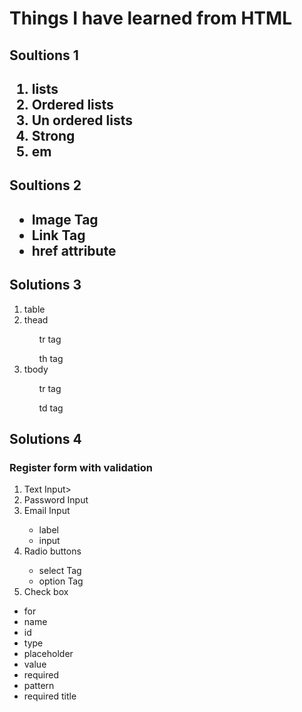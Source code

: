 <h1> Things I have learned from HTML</h1>

<h2>Soultions 1 <h2>

<ol> 
<li>lists</li>
<li>Ordered lists</li>
<li>Un ordered lists</li>
<li> Strong </li>
<li> em</li>
</ol>

<h2>Soultions 2 <h2>

<ul>
<li> Image Tag </li>
<li> Link Tag</li>
<li> href attribute </li>
</ul>

<h2> Solutions 3 </h2>

<ol>
<li> table </li>
<li> thead </li>
<ul> tr tag </ul> <ul> th tag </ul>
<li> tbody </li>
<ul> tr tag </ul> <ul> td tag </ul>
</ol>

<h2> Solutions 4 </h2>

<h3> Register form with validation</h3>

<ol> 
<li> Text Input</<li>>
<li> Password Input </li>
<li> Email Input </li>
    <ul>
    <li> label  </li>
    <li> input  </li>
    </ul>
<li> Radio buttons</li>
    <ul>
    <li> select Tag </li>
    <li> option Tag </li>
    </ul>
<li> Check box</li>
</ol>

<ul>
<li> for </li>
<li> name  </li> 
<li> id </li>
<li> type </li>
<li> placeholder </li>
<li> value </li>
<li> required </li>
<li> pattern </li>
<li> required title</li>
</ul>
